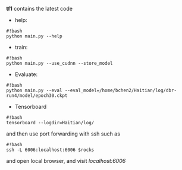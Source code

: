 **tf1** contains the latest code

* help: 
```
#!bash
python main.py --help

```

* train:
```
#!bash
python main.py --use_cudnn --store_model

```

* Evaluate:

```
#!bash
python main.py --eval --eval_model=/home/bchen2/Haitian/log/dbr-run4/model/epoch30.ckpt

```

* Tensorboard
```
#!bash
tensorboard --logdir=Haitian/log/
```
and then use port forwarding with ssh such as 
```
#!bash
ssh -L 6006:localhost:6006 $rocks
```
and open local browser, and visit *localhost:6006*
